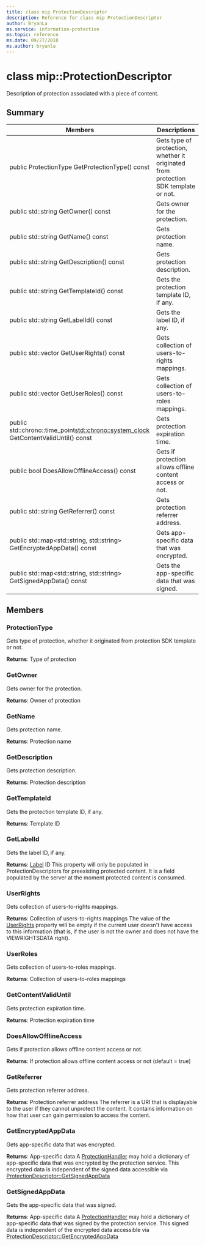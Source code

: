 ```yaml
---
title: class mip ProtectionDescriptor 
description: Reference for class mip ProtectionDescriptor 
author: BryanLa
ms.service: information-protection
ms.topic: reference
ms.date: 09/27/2018
ms.author: bryanla
---
```

# class mip::ProtectionDescriptor 
Description of protection associated with a piece of content.
  
## Summary
 Members                        | Descriptions                                
--------------------------------|---------------------------------------------
 public ProtectionType GetProtectionType() const  |  Gets type of protection, whether it originated from protection SDK template or not.
 public std::string GetOwner() const  |  Gets owner for the protection.
 public std::string GetName() const  |  Gets protection name.
 public std::string GetDescription() const  |  Gets protection description.
 public std::string GetTemplateId() const  |  Gets the protection template ID, if any.
 public std::string GetLabelId() const  |  Gets the label ID, if any.
public std::vector<UserRights> GetUserRights() const  |  Gets collection of users-to-rights mappings.
public std::vector<UserRoles> GetUserRoles() const  |  Gets collection of users-to-roles mappings.
public std::chrono::time_point<std::chrono::system_clock> GetContentValidUntil() const  |  Gets protection expiration time.
 public bool DoesAllowOfflineAccess() const  |  Gets if protection allows offline content access or not.
 public std::string GetReferrer() const  |  Gets protection referrer address.
public std::map<std::string, std::string> GetEncryptedAppData() const  |  Gets app-specific data that was encrypted.
public std::map<std::string, std::string> GetSignedAppData() const  |  Gets the app-specific data that was signed.
  
## Members
  
### ProtectionType
Gets type of protection, whether it originated from protection SDK template or not.

  
**Returns**: Type of protection
  
### GetOwner
Gets owner for the protection.

  
**Returns**: Owner of protection
  
### GetName
Gets protection name.

  
**Returns**: Protection name
  
### GetDescription
Gets protection description.

  
**Returns**: Protection description
  
### GetTemplateId
Gets the protection template ID, if any.

  
**Returns**: Template ID
  
### GetLabelId
Gets the label ID, if any.

  
**Returns**: [Label](class_mip_label.md) ID
This property will only be populated in ProtectionDescriptors for preexisting protected content. It is a field populated by the server at the moment protected content is consumed.
  
### UserRights
Gets collection of users-to-rights mappings.

  
**Returns**: Collection of users-to-rights mappings
The value of the [UserRights](class_mip_userrights.md) property will be empty if the current user doesn't have access to this information (that is, if the user is not the owner and does not have the VIEWRIGHTSDATA right).
  
### UserRoles
Gets collection of users-to-roles mappings.

  
**Returns**: Collection of users-to-roles mappings
  
### GetContentValidUntil
Gets protection expiration time.

  
**Returns**: Protection expiration time
  
### DoesAllowOfflineAccess
Gets if protection allows offline content access or not.

  
**Returns**: If protection allows offline content access or not (default = true)
  
### GetReferrer
Gets protection referrer address.

  
**Returns**: Protection referrer address
The referrer is a URI that is displayable to the user if they cannot unprotect the content. It contains information on how that user can gain permission to access the content.
  
### GetEncryptedAppData
Gets app-specific data that was encrypted.

  
**Returns**: App-specific data
A [ProtectionHandler](class_mip_protectionhandler.md) may hold a dictionary of app-specific data that was encrypted by the protection service. This encrypted data is independent of the signed data accessible via [ProtectionDescriptor::GetSignedAppData](class_mip_protectiondescriptor.md#getsignedappdata)
  
### GetSignedAppData
Gets the app-specific data that was signed.

  
**Returns**: App-specific data
A [ProtectionHandler](class_mip_protectionhandler.md) may hold a dictionary of app-specific data that was signed by the protection service. This signed data is independent of the encrypted data accessible via [ProtectionDescriptor::GetEncryptedAppData](class_mip_protectiondescriptor.md#getencryptedappdata)